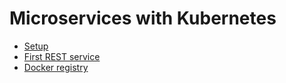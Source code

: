 # Microservices with Kubernetes

* [Setup](01_Setup)
* [First REST service](02_First_rest_service)
* [Docker registry](03_Docker_registry)